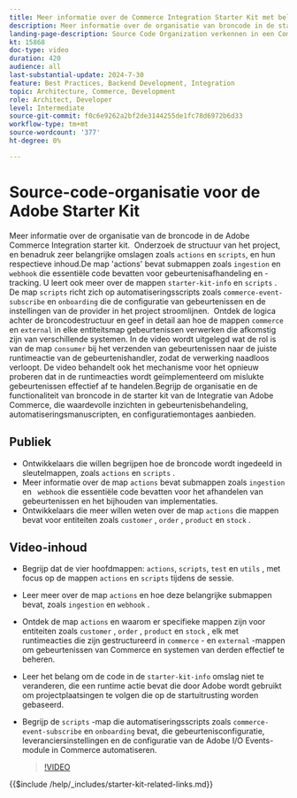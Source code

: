 ```yaml
---
title: Meer informatie over de Commerce Integration Starter Kit met belangrijke mappen en automatiseringsscripts
description: Meer informatie over de organisatie van broncode in de startkit voor Commerce Integration. ​
landing-page-description: Source Code Organization verkennen in een Commerce Integration Starter Kit
kt: 15868
doc-type: video
duration: 420
audience: all
last-substantial-update: 2024-7-30
feature: Best Practices, Backend Development, Integration
topic: Architecture, Commerce, Development
role: Architect, Developer
level: Intermediate
source-git-commit: f0c6e9262a2bf2de3144255de1fc78d6972b6d33
workflow-type: tm+mt
source-wordcount: '377'
ht-degree: 0%

---
```


# Source-code-organisatie voor de Adobe Starter Kit

Meer informatie over de organisatie van de broncode in de Adobe Commerce Integration starter kit. &#x200B; Onderzoek de structuur van het project, en benadruk zeer belangrijke omslagen zoals `actions` en `scripts`, en hun respectieve inhoud. &#x200B; De map &#39;actions&#39; bevat submappen zoals `ingestion` en `webhook` die essentiële code bevatten voor gebeurtenisafhandeling en -tracking. U leert ook meer over de mappen `starter-kit-info` en `scripts` . De map `scripts` richt zich op automatiseringsscripts zoals `commerce-event-subscribe` en `onboarding` die de configuratie van gebeurtenissen en de instellingen van de provider in het project stroomlijnen.
&#x200B;
Ontdek de logica achter de broncodestructuur en geef in detail aan hoe de mappen `commerce` en `external` in elke entiteitsmap gebeurtenissen verwerken die afkomstig zijn van verschillende systemen. In de video wordt uitgelegd wat de rol is van de map `consumer` bij het verzenden van gebeurtenissen naar de juiste runtimeactie van de gebeurtenishandler, zodat de verwerking naadloos verloopt. De video behandelt ook het mechanisme voor het opnieuw proberen dat in de runtimeacties wordt geïmplementeerd om mislukte gebeurtenissen effectief af te handelen. &#x200B;Begrijp de organisatie en de functionaliteit van broncode in de starter kit van de Integratie van Adobe Commerce, die waardevolle inzichten in gebeurtenisbehandeling, automatiseringsmanuscripten, en configuratiemontages aanbieden.

## Publiek

* Ontwikkelaars die willen begrijpen hoe de broncode wordt ingedeeld in sleutelmappen, zoals `actions` en `scripts` .
* Meer informatie over de map `actions` bevat submappen zoals `ingestion` en ` webhook` die essentiële code bevatten voor het afhandelen van gebeurtenissen en het bijhouden van implementaties.
* Ontwikkelaars die meer willen weten over de map `actions` die mappen bevat voor entiteiten zoals `customer` , `order` , `product` en `stock` .

## Video-inhoud

* Begrijp dat de vier hoofdmappen: `actions`, `scripts`, `test` en `utils` , met focus op de mappen `actions` en `scripts` tijdens de sessie. &#x200B;
* Leer meer over de map `actions` en hoe deze belangrijke submappen bevat, zoals `ingestion` en `webhook` .
* Ontdek de map `actions` en waarom er specifieke mappen zijn voor entiteiten zoals `customer` , `order` , `product` en `stock` , elk met runtimeacties die zijn gestructureerd in `commerce` - en `external` -mappen om gebeurtenissen van Commerce en systemen van derden effectief te beheren. &#x200B;
* Leer het belang om de code in de `starter-kit-info` omslag niet te veranderen, die een runtime actie bevat die door Adobe wordt gebruikt om projectplaatsingen te volgen die op de startuitrusting worden gebaseerd. &#x200B;
* Begrijp de `scripts` -map die automatiseringsscripts zoals `commerce-event-subscribe` en `onboarding` bevat, die gebeurtenisconfiguratie, leveranciersinstellingen en de configuratie van de Adobe I/O Events-module in Commerce automatiseren. &#x200B;

  >[!VIDEO](https://video.tv.adobe.com/v/3431691?learn=on)

{{$include /help/_includes/starter-kit-related-links.md}}
